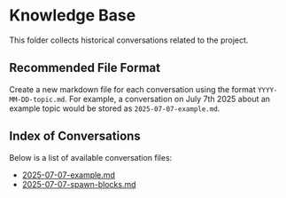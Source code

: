 # Knowledge Base

This folder collects historical conversations related to the project.

## Recommended File Format

Create a new markdown file for each conversation using the format `YYYY-MM-DD-topic.md`. For example, a conversation on July 7th 2025 about an example topic would be stored as `2025-07-07-example.md`.

## Index of Conversations

Below is a list of available conversation files:

- [2025-07-07-example.md](2025-07-07-example.md)
- [2025-07-07-spawn-blocks.md](2025-07-07-spawn-blocks.md)

